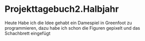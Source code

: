 # Projekttagebuch2.Halbjahr


Heute Habe ich die Idee gehabt ein Damespiel in Greenfoot zu programmieren, dazu habe ich schon die Figuren gepixelt und das Schachbrett eingefügt
